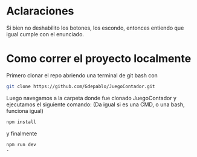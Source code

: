 # Aclaraciones
Si bien no deshabilito los botones, los escondo, entonces entiendo que igual cumple con el enunciado.

# Como correr el proyecto localmente

Primero clonar el repo abriendo una terminal de git bash con
```bash
git clone https://github.com/Gdepablo/JuegoContador.git
```
Luego navegamos a la carpeta donde fue clonado JuegoContador y ejecutamos el siguiente comando:
(Da igual si es una CMD, o una bash, funciona igual)

```bash
npm install
```

y finalmente 

```bash
npm run dev
-
```

